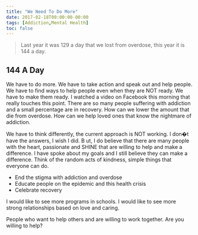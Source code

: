 ```yaml
---
title: "We Need To Do More"
date: 2017-02-18T00:00:00-00:00
tags: [Addiction,Mental Health]
toc: false
---
```

> Last year it was 129 a day that we lost from overdose, this year it is 144 a day.

## 144 A Day

We have to do more. We have to take action and speak out and help people. We have to find ways to help
people even when they are NOT ready. We have to make them ready.
I watched a video on Facebook this morning that really touches this point. There are so many people
suffering with addiction and a small percentage are in recovery. How can we lower the amount that die from
overdose. How can we help loved ones that know the nightmare of addiction.


We have to think differently, the current approach is NOT working. I don�t have the answers, I wish I did. B
ut, I do believe that there are many people with the heart, passionate and SHINE that are willing to help and make a difference.
I have spoke about my goals and I still believe they can make a difference. Think of the random acts of kindness,
simple things that everyone can do.

- End the stigma with addiction and overdose
- Educate people on the epidemic and this health crisis
- Celebrate recovery

I would like to see more programs in schools. I would like to see more strong relationships based on love and caring.

People who want to help others and are willing to work together.
Are you willing to help?
